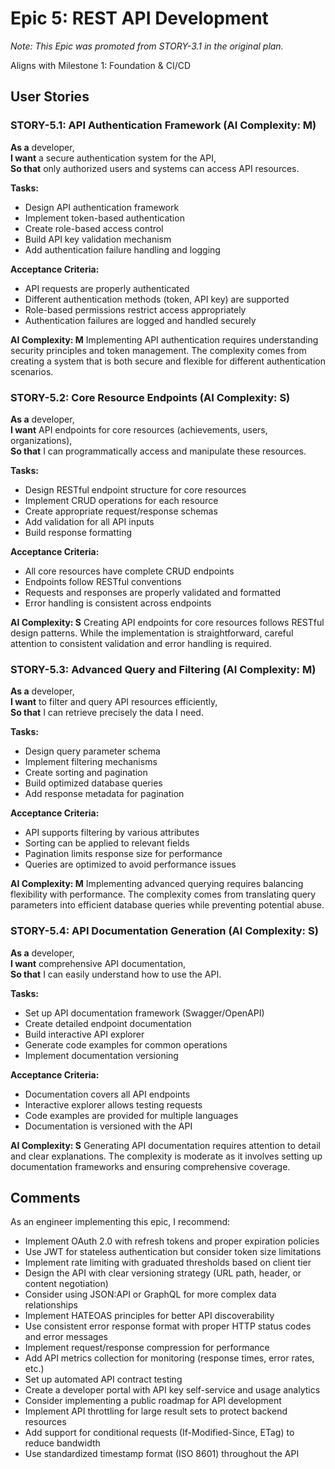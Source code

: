 # Epic 5: REST API Development

_Note: This Epic was promoted from STORY-3.1 in the original plan._

Aligns with Milestone 1: Foundation & CI/CD

## User Stories

### STORY-5.1: API Authentication Framework (AI Complexity: **M**)

**As a** developer,  
**I want** a secure authentication system for the API,  
**So that** only authorized users and systems can access API resources.

**Tasks:**

- Design API authentication framework
- Implement token-based authentication
- Create role-based access control
- Build API key validation mechanism
- Add authentication failure handling and logging

**Acceptance Criteria:**

- API requests are properly authenticated
- Different authentication methods (token, API key) are supported
- Role-based permissions restrict access appropriately
- Authentication failures are logged and handled securely

**AI Complexity: M**
Implementing API authentication requires understanding security principles and token management. The complexity comes from creating a system that is both secure and flexible for different authentication scenarios.

### STORY-5.2: Core Resource Endpoints (AI Complexity: **S**)

**As a** developer,  
**I want** API endpoints for core resources (achievements, users, organizations),  
**So that** I can programmatically access and manipulate these resources.

**Tasks:**

- Design RESTful endpoint structure for core resources
- Implement CRUD operations for each resource
- Create appropriate request/response schemas
- Add validation for all API inputs
- Build response formatting

**Acceptance Criteria:**

- All core resources have complete CRUD endpoints
- Endpoints follow RESTful conventions
- Requests and responses are properly validated and formatted
- Error handling is consistent across endpoints

**AI Complexity: S**
Creating API endpoints for core resources follows RESTful design patterns. While the implementation is straightforward, careful attention to consistent validation and error handling is required.

### STORY-5.3: Advanced Query and Filtering (AI Complexity: **M**)

**As a** developer,  
**I want** to filter and query API resources efficiently,  
**So that** I can retrieve precisely the data I need.

**Tasks:**

- Design query parameter schema
- Implement filtering mechanisms
- Create sorting and pagination
- Build optimized database queries
- Add response metadata for pagination

**Acceptance Criteria:**

- API supports filtering by various attributes
- Sorting can be applied to relevant fields
- Pagination limits response size for performance
- Queries are optimized to avoid performance issues

**AI Complexity: M**
Implementing advanced querying requires balancing flexibility with performance. The complexity comes from translating query parameters into efficient database queries while preventing potential abuse.

### STORY-5.4: API Documentation Generation (AI Complexity: **S**)

**As a** developer,  
**I want** comprehensive API documentation,  
**So that** I can easily understand how to use the API.

**Tasks:**

- Set up API documentation framework (Swagger/OpenAPI)
- Create detailed endpoint documentation
- Build interactive API explorer
- Generate code examples for common operations
- Implement documentation versioning

**Acceptance Criteria:**

- Documentation covers all API endpoints
- Interactive explorer allows testing requests
- Code examples are provided for multiple languages
- Documentation is versioned with the API

**AI Complexity: S**
Generating API documentation requires attention to detail and clear explanations. The complexity is moderate as it involves setting up documentation frameworks and ensuring comprehensive coverage.

## Comments

As an engineer implementing this epic, I recommend:

- Implement OAuth 2.0 with refresh tokens and proper expiration policies
- Use JWT for stateless authentication but consider token size limitations
- Implement rate limiting with graduated thresholds based on client tier
- Design the API with clear versioning strategy (URL path, header, or content negotiation)
- Consider using JSON:API or GraphQL for more complex data relationships
- Implement HATEOAS principles for better API discoverability
- Use consistent error response format with proper HTTP status codes and error messages
- Implement request/response compression for performance
- Add API metrics collection for monitoring (response times, error rates, etc.)
- Set up automated API contract testing
- Create a developer portal with API key self-service and usage analytics
- Consider implementing a public roadmap for API development
- Implement API throttling for large result sets to protect backend resources
- Add support for conditional requests (If-Modified-Since, ETag) to reduce bandwidth
- Use standardized timestamp format (ISO 8601) throughout the API
